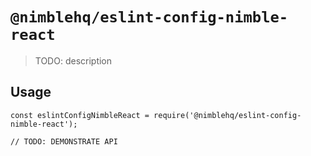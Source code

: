 # `@nimblehq/eslint-config-nimble-react`

> TODO: description

## Usage

```
const eslintConfigNimbleReact = require('@nimblehq/eslint-config-nimble-react');

// TODO: DEMONSTRATE API
```
